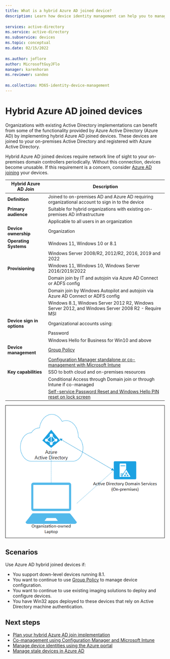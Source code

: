 ```yaml
---
title: What is a hybrid Azure AD joined device?
description: Learn how device identity management can help you to manage devices that are accessing resources in your environment.

services: active-directory
ms.service: active-directory
ms.subservice: devices
ms.topic: conceptual
ms.date: 02/15/2022

ms.author: joflore
author: MicrosoftGuyJFlo
manager: karenhoran
ms.reviewer: sandeo

ms.collection: M365-identity-device-management
---
```

# Hybrid Azure AD joined devices

Organizations with existing Active Directory implementations can benefit from some of the functionality provided by Azure Active Directory (Azure AD) by implementing hybrid Azure AD joined devices. These devices are joined to your on-premises Active Directory and registered with Azure Active Directory.

Hybrid Azure AD joined devices require network line of sight to your on-premises domain controllers periodically. Without this connection, devices become unusable. If this requirement is a concern, consider [Azure AD joining](concept-azure-ad-join.md) your devices.

| Hybrid Azure AD Join | Description |
| --- | --- |
| **Definition** | Joined to on-premises AD and Azure AD requiring organizational account to sign in to the device |
| **Primary audience** | Suitable for hybrid organizations with existing on-premises AD infrastructure |
|   | Applicable to all users in an organization |
| **Device ownership** | Organization |
| **Operating Systems** | Windows 11, Windows 10 or 8.1 |
|   | Windows Server 2008/R2, 2012/R2, 2016, 2019 and 2022 |
| **Provisioning** | Windows 11, Windows 10, Windows Server 2016/2019/2022 |
|   | Domain join by IT and autojoin via Azure AD Connect or ADFS config |
|   | Domain join by Windows Autopilot and autojoin via Azure AD Connect or ADFS config |
|   | Windows 8.1, Windows Server 2012 R2, Windows Server 2012, and Windows Server 2008 R2 - Require MSI |
| **Device sign in options** | Organizational accounts using: |
|   | Password |
|   | Windows Hello for Business for Win10 and above |
| **Device management** | [Group Policy](/mem/configmgr/comanage/faq#my-environment-has-too-many-group-policy-objects-and-legacy-authenticated-apps--do-i-have-to-use-hybrid-azure-ad-) |
|   | [Configuration Manager standalone or co-management with Microsoft Intune](/mem/configmgr/comanage/overview) |
| **Key capabilities** | SSO to both cloud and on-premises resources |
|   | Conditional Access through Domain join or through Intune if co-managed |
|   | [Self-service Password Reset and Windows Hello PIN reset on lock screen](../authentication/howto-sspr-windows.md) |

![Hybrid Azure AD joined devices](./media/concept-azure-ad-join-hybrid/azure-ad-hybrid-joined-device.png)

## Scenarios

Use Azure AD hybrid joined devices if:

- You support down-level devices running 8.1.
- You want to continue to use [Group Policy](/mem/configmgr/comanage/faq#my-environment-has-too-many-group-policy-objects-and-legacy-authenticated-apps--do-i-have-to-use-hybrid-azure-ad-) to manage device configuration.
- You want to continue to use existing imaging solutions to deploy and configure devices.
- You have Win32 apps deployed to these devices that rely on Active Directory machine authentication.

## Next steps

- [Plan your hybrid Azure AD join implementation](hybrid-azuread-join-plan.md)
- [Co-management using Configuration Manager and Microsoft Intune](/mem/configmgr/comanage/overview)
- [Manage device identities using the Azure portal](device-management-azure-portal.md)
- [Manage stale devices in Azure AD](manage-stale-devices.md)
